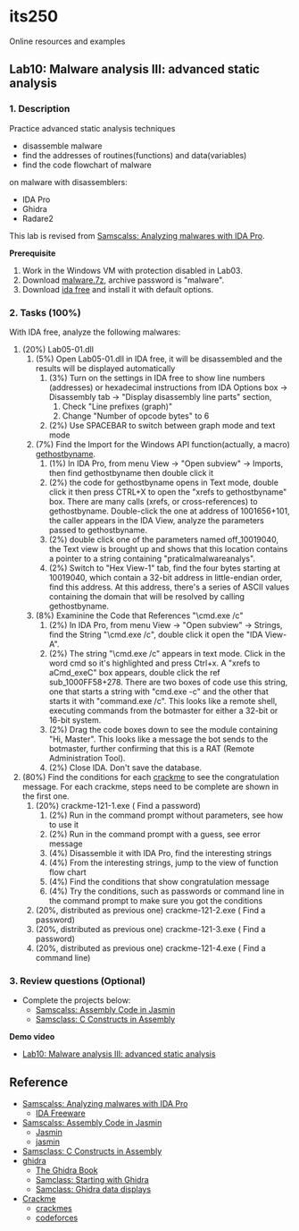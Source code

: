 # its250
Online resources and examples

## Lab10: Malware analysis III: advanced static analysis

### 1. Description
Practice advanced static analysis techniques

* disassemble malware
* find the addresses of routines(functions) and data(variables)
* find the code flowchart of malware

on malware with disassemblers:
* IDA Pro
* Ghidra
* Radare2

This lab is revised from [Samscalss: Analyzing malwares with IDA Pro](https://samsclass.info/126/proj/PMA303c.htm).

**Prerequisite**

1. Work in the Windows VM with protection disabled in Lab03.
2. Download [malware.7z](./tools/malware.7z), archive password is "malware".
3. Download [ida free](https://www.hex-rays.com/products/ida/support/download_freeware/) and install it with default options.


### 2. Tasks (100%)
With IDA free, analyze the following malwares:

1. (20%) Lab05-01.dll
   1. (5%) Open Lab05-01.dll in IDA free, it will be disassembled and the results will be displayed automatically
      1. (3%) Turn on the settings in IDA free to show line numbers (addresses) or hexadecimal instructions from  IDA Options box -> Disassembly tab -> "Display disassembly line parts" section, 
         1. Check "Line prefixes (graph)"
         2. Change "Number of opcode bytes" to 6
      2. (2%) Use SPACEBAR to switch between graph mode and text mode
   2. (7%) Find the Import for the Windows API function(actually, a macro) [gethostbyname](https://docs.microsoft.com/en-us/windows/win32/api/wsipv6ok/nf-wsipv6ok-gethostbyname). 
      1. (1%) In IDA Pro, from menu View -> "Open subview" -> Imports, then find gethostbyname then double click it
      2. (2%) the code for gethostbyname opens in Text mode, double click it then press CTRL+X to open the "xrefs to gethostbyname" box. There are many calls (xrefs, or cross-references) to gethostbyname. Double-click the one at address of 1001656+101, the caller appears in the IDA View, analyze the parameters passed to gethostbyname.
      3. (2%) double click one of the parameters named off_10019040, the Text view is brought up and shows that this location contains a pointer to a string containing "praticalmalwareanalys".
      4. (2%) Switch to "Hex View-1" tab, find the four bytes starting at 10019040, which contain a 32-bit address in little-endian order, find this address. At this address, there's a series of ASCII values containing the domain that will be resolved by calling gethostbyname.
   3. (8%) Examinine the Code that References "\cmd.exe /c"
      1. (2%) In IDA Pro, from menu View -> "Open subview" -> Strings, find the String "\\cmd.exe /c", double click it open the "IDA View-A".
      2. (2%) The string "\\cmd.exe /c" appears in text mode. Click in the word cmd so it's highlighted and press Ctrl+x. A "xrefs to aCmd_exeC" box appears, double click the ref sub_1000FF58+278. There are two boxes of code use this string, one that starts a string with "cmd.exe -c" and the other that starts it with "command.exe /c". This looks like a remote shell, executing commands from the botmaster for either a 32-bit or 16-bit system.
      3. (2%) Drag the code boxes down to see the module containing "Hi, Master". This looks like a message the bot sends to the botmaster, further confirming that this is a RAT (Remote Administration Tool).
      4. (2%) Close IDA. Don't save the database.
2. (80%) Find the conditions for each [crackme](https://en.wikipedia.org/wiki/Crackme) to see the congratulation message. For each crackme, steps need to be complete are shown in the first one.
   1. (20%) crackme-121-1.exe ( Find a password)
      1. (2%) Run in the command prompt without parameters, see how to use it
      2. (2%) Run in the command prompt with a guess, see error message
      3. (4%) Disassemble it with IDA Pro, find the interesting strings
      4. (4%) From the interesting strings, jump to the view of function flow chart
      5. (4%) Find the conditions that show congratulation message
      6. (4%) Try the conditions, such as passwords or command line in the command prompt to make sure you got the conditions
   2. (20%, distributed as previous one) crackme-121-2.exe ( Find a password)
   3. (20%, distributed as previous one) crackme-121-3.exe ( Find a password)
   4. (20%, distributed as previous one) crackme-121-4.exe ( Find a command line)
   

### 3. Review questions (Optional)
* Complete the projects below:
  * [Samscalss: Assembly Code in Jasmin](https://samsclass.info/126/proj/PMA301.htm)
  * [Samsclass: C Constructs in Assembly](https://samsclass.info/126/proj/PMA304.htm)

**Demo video**

* [Lab10: Malware analysis III: advanced static analysis]()

## Reference
* [Samscalss: Analyzing malwares with IDA Pro](https://samsclass.info/126/proj/PMA303c.htm)
  * [IDA Freeware](https://www.hex-rays.com/products/ida/support/download_freeware/)
* [Samscalss: Assembly Code in Jasmin](https://samsclass.info/126/proj/PMA301.htm)
  * [Jasmin](https://github.com/TUM-LRR/Jasmin)
  * [jasmin](http://jasmin.sourceforge.net/)
* [Samsclass: C Constructs in Assembly](https://samsclass.info/126/proj/PMA304.htm)
* [ghidra](https://ghidra-sre.org/)
  * [The Ghidra Book](https://ghidrabook.com/)
  * [Samclass: Starting with Ghidra](https://samsclass.info/126/proj/PMA510.htm)
  * [Samclass: Ghidra data displays](https://samsclass.info/126/proj/PMA511.htm)
* [Crackme](https://en.wikipedia.org/wiki/Crackme)
  * [crackmes](https://crackmes.one/)
  * [codeforces](http://codeforces.com/)
